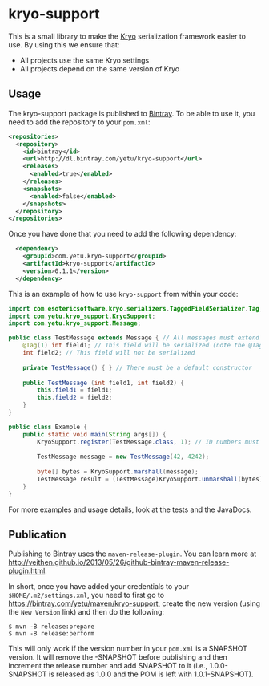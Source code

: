# kryo-support

This is a small library to make the [Kryo](https://github.com/EsotericSoftware/kryo) serialization framework easier
to use. By using this we ensure that:

* All projects use the same Kryo settings
* All projects depend on the same version of Kryo

## Usage

The kryo-support package is published to [Bintray](https://bintray.com/yetu/maven/kryo-support). To be able to use it,
you need to add the repository to your `pom.xml`:

```xml
<repositories>
  <repository>
    <id>bintray</id>
    <url>http://dl.bintray.com/yetu/kryo-support</url>
    <releases>
      <enabled>true</enabled>
    </releases>
    <snapshots>
      <enabled>false</enabled>
    </snapshots>
  </repository>
</repositories>
```

Once you have done that you need to add the following dependency:

```xml
  <dependency>
	<groupId>com.yetu.kryo-support</groupId>
	<artifactId>kryo-support</artifactId>
    <version>0.1.1</version>
  </dependency>
```

This is an example of how to use `kryo-support` from within your code:

```java
import com.esotericsoftware.kryo.serializers.TaggedFieldSerializer.Tag;
import com.yetu.kryo_support.KryoSupport;
import com.yetu.kryo_support.Message;

public class TestMessage extends Message { // All messages must extend the Message class;
    @Tag(1) int field1; // This field will be serialized (note the @Tag annotation). Tag IDs must be unique within each class.
    int field2; // This field will not be serialized
    
    private TestMessage() { } // There must be a default constructor
    
    public TestMessage (int field1, int field2) {
        this.field1 = field1;
        this.field2 = field2;
    }
}

public class Example {
    public static void main(String args[]) {
        KryoSupport.register(TestMessage.class, 1); // ID numbers must be unique
    
        TestMessage message = new TestMessage(42, 4242);
    
        byte[] bytes = KryoSupport.marshall(message);
        TestMessage result = (TestMessage)KryoSupport.unmarshall(bytes);
    }
}
```

For more examples and usage details, look at the tests and the JavaDocs.

## Publication

Publishing to Bintray uses the `maven-release-plugin`. You can learn more at http://veithen.github.io/2013/05/26/github-bintray-maven-release-plugin.html.

In short, once you have added your credentials to your `$HOME/.m2/settings.xml`, you need to first go to
https://bintray.com/yetu/maven/kryo-support, create the new version (using the `New Version` link) and then do the
following:

```
$ mvn -B release:prepare
$ mvn -B release:perform
```

This will only work if the version number in your `pom.xml` is a SNAPSHOT version. It will remove the -SNAPSHOT before
publishing and then increment the release number and add SNAPSHOT to it (i.e., 1.0.0-SNAPSHOT is released as 1.0.0 and
the POM is left with 1.0.1-SNAPSHOT).
